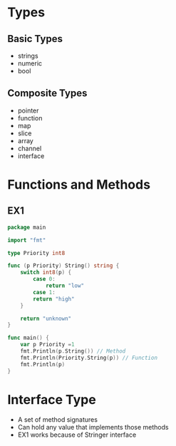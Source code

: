 # Types
## Basic Types
- strings
- numeric
- bool

## Composite Types
- pointer
- function
- map
- slice
- array
- channel
- interface

# Functions and Methods
## EX1
```go
package main

import "fmt"

type Priority int8

func (p Priority) String() string {
    switch int8(p) {
        case 0:
            return "low"
        case 1:
        return "high"
    }

    return "unknown"
}

func main() {
    var p Priority =1
    fmt.Println(p.String()) // Method
    fmt.Println(Priority.String(p)) // Function
    fmt.Println(p)
}
```

# Interface Type
- A set of method signatures
- Can hold any value that implements those methods
- EX1 works because of Stringer interface














